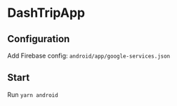 # DashTripApp

## Configuration

Add Firebase config: `android/app/google-services.json`

## Start

Run `yarn android`